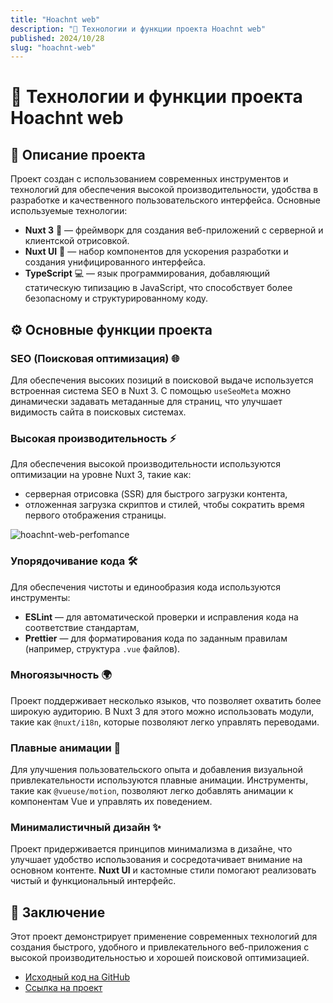 ```yaml
---
title: "Hoachnt web"
description: "🌟 Технологии и функции проекта Hoachnt web"
published: 2024/10/28
slug: "hoachnt-web"
---
```


# 🌟 Технологии и функции проекта Hoachnt web

## 📜 Описание проекта

Проект создан с использованием современных инструментов и технологий для обеспечения высокой производительности, удобства в разработке и качественного пользовательского интерфейса. Основные используемые технологии:

-   **Nuxt 3** 🚀 — фреймворк для создания веб-приложений с серверной и клиентской отрисовкой.
-   **Nuxt UI** 🎨 — набор компонентов для ускорения разработки и создания унифицированного интерфейса.
-   **TypeScript** 💻 — язык программирования, добавляющий статическую типизацию в JavaScript, что способствует более безопасному и структурированному коду.

## ⚙️ Основные функции проекта

### SEO (Поисковая оптимизация) 🌐

Для обеспечения высоких позиций в поисковой выдаче используется встроенная система SEO в Nuxt 3. С помощью `useSeoMeta` можно динамически задавать метаданные для страниц, что улучшает видимость сайта в поисковых системах.

### Высокая производительность ⚡

Для обеспечения высокой производительности используются оптимизации на уровне Nuxt 3, такие как:

-   серверная отрисовка (SSR) для быстрого загрузки контента,
-   отложенная загрузка скриптов и стилей, чтобы сократить время первого отображения страницы.

![hoachnt-web-perfomance](/articles/hoachnt-web.png)

### Упорядочивание кода 🛠️

Для обеспечения чистоты и единообразия кода используются инструменты:

-   **ESLint** — для автоматической проверки и исправления кода на соответствие стандартам,
-   **Prettier** — для форматирования кода по заданным правилам (например, структура `.vue` файлов).

### Многоязычность 🌍

Проект поддерживает несколько языков, что позволяет охватить более широкую аудиторию. В Nuxt 3 для этого можно использовать модули, такие как `@nuxt/i18n`, которые позволяют легко управлять переводами.

### Плавные анимации 🎉

Для улучшения пользовательского опыта и добавления визуальной привлекательности используются плавные анимации. Инструменты, такие как `@vueuse/motion`, позволяют легко добавлять анимации к компонентам Vue и управлять их поведением.

### Минималистичный дизайн ✨

Проект придерживается принципов минимализма в дизайне, что улучшает удобство использования и сосредотачивает внимание на основном контенте. **Nuxt UI** и кастомные стили помогают реализовать чистый и функциональный интерфейс.

## 🏁 Заключение

Этот проект демонстрирует применение современных технологий для создания быстрого, удобного и привлекательного веб-приложения с высокой производительностью и хорошей поисковой оптимизацией.

- [Исходный код на GitHub](https://github.com/hoachnt/hoachnt-web)
- [Ссылка на проект](https://www.hoachnt.com)
